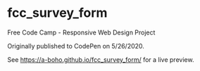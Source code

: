 # fcc_survey_form
Free Code Camp - Responsive Web Design Project

Originally published to CodePen on 5/26/2020.

See https://a-boho.github.io/fcc_survey_form/ for a live preview.
